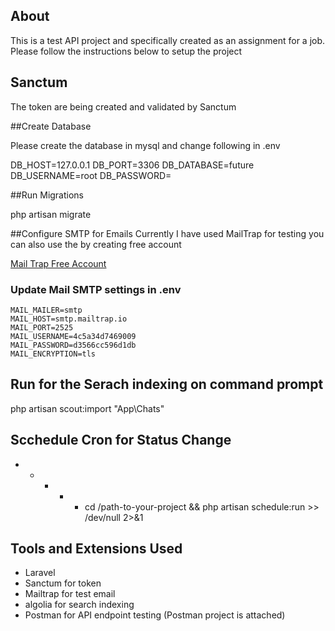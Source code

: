 
## About 

This is a test API project and specifically created as an assignment for a job. Please follow the instructions below to setup the project

## Sanctum 
The token are being created and validated by Sanctum

##Create Database

Please create the database in mysql and change following in .env 

DB_HOST=127.0.0.1
DB_PORT=3306
DB_DATABASE=future
DB_USERNAME=root
DB_PASSWORD=

##Run Migrations

php artisan migrate

##Configure SMTP for Emails
Currently I have used MailTrap for testing you can also use the by creating free account 

[Mail Trap Free Account ](https://mailtrap.io/public-api)

### Update Mail SMTP settings in .env
	MAIL_MAILER=smtp
	MAIL_HOST=smtp.mailtrap.io
	MAIL_PORT=2525
	MAIL_USERNAME=4c5a34d7469009
	MAIL_PASSWORD=d3566cc596d1db
	MAIL_ENCRYPTION=tls

## Run for the Serach indexing on command prompt
php artisan scout:import "App\Chats"
## Scchedule Cron for Status Change
* * * * * cd /path-to-your-project && php artisan schedule:run >> /dev/null 2>&1


## Tools and Extensions Used

* Laravel 
* Sanctum for token
* Mailtrap for test email
* algolia for search indexing
* Postman for API endpoint testing (Postman project is attached)